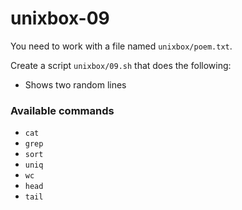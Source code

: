 # unixbox-09


You need to work with a file named `unixbox/poem.txt`.

Create a script `unixbox/09.sh` that does the following:

- Shows two random lines

### Available commands

* `cat`
* `grep`
* `sort`
* `uniq`
* `wc`
* `head`
* `tail`
